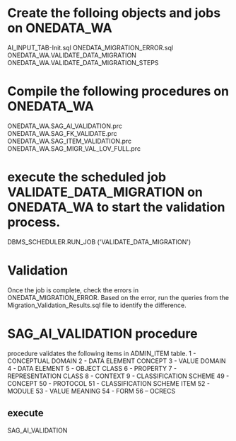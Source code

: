 # Create the folloing objects  and jobs on ONEDATA_WA
AI_INPUT_TAB-Init.sql
ONEDATA_MIGRATION_ERROR.sql
ONEDATA_WA.VALIDATE_DATA_MIGRATION
ONEDATA_WA.VALIDATE_DATA_MIGRATION_STEPS

# Compile the following procedures on ONEDATA_WA
ONEDATA_WA.SAG_AI_VALIDATION.prc
ONEDATA_WA.SAG_FK_VALIDATE.prc
ONEDATA_WA.SAG_ITEM_VALIDATION.prc
ONEDATA_WA.SAG_MIGR_VAL_LOV_FULL.prc

# execute the scheduled job VALIDATE_DATA_MIGRATION on ONEDATA_WA to start the validation process.
DBMS_SCHEDULER.RUN_JOB ('VALIDATE_DATA_MIGRATION')

# Validation
Once the job is complete, check the errors in ONEDATA_MIGRATION_ERROR.
Based on the error, run the queries from the Migration_Validation_Results.sql file to identify the difference.

# SAG_AI_VALIDATION procedure
procedure validates the following items in ADMIN_ITEM table.
 1 - CONCEPTUAL DOMAIN
 2 - DATA ELEMENT CONCEPT
 3 - VALUE DOMAIN
 4 - DATA ELEMENT
 5 - OBJECT CLASS
 6 - PROPERTY
 7 - REPRESENTATION CLASS
 8 - CONTEXT
 9 - CLASSIFICATION SCHEME
 49 - CONCEPT
 50 - PROTOCOL
 51 - CLASSIFICATION SCHEME ITEM
 52 - MODULE
 53 - VALUE MEANING
 54 - FORM
 56 – OCRECS
 ## execute 
SAG_AI_VALIDATION
